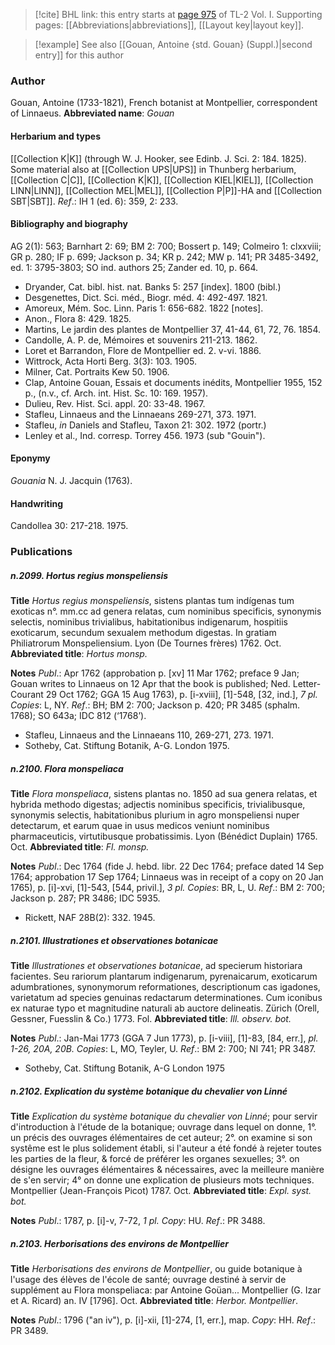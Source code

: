 > [!cite] BHL link: this entry starts at [page 975](https://www.biodiversitylibrary.org/page/33121106) of TL-2 Vol. I.
> Supporting pages: [[Abbreviations|abbreviations]], [[Layout key|layout key]].

> [!example] See also [[Gouan, Antoine {std. Gouan} (Suppl.)|second entry]] for this author

### Author

Gouan, Antoine (1733-1821), French botanist at Montpellier, correspondent of Linnaeus. 
**Abbreviated name**: *Gouan*

#### Herbarium and types

[[Collection K|K]] (through W. J. Hooker, see Edinb. J. Sci. 2: 184. 1825). Some material also at [[Collection UPS|UPS]] in Thunberg herbarium, [[Collection C|C]], [[Collection K|K]], [[Collection KIEL|KIEL]], [[Collection LINN|LINN]], [[Collection MEL|MEL]], [[Collection P|P]]-HA and [[Collection SBT|SBT]].
*Ref*.: IH 1 (ed. 6): 359, 2: 233.

#### Bibliography and biography

AG 2(1): 563; Barnhart 2: 69; BM 2: 700; Bossert p. 149; Colmeiro 1: clxxviii; GR p. 280; IF p. 699; Jackson p. 34; KR p. 242; MW p. 141; PR 3485-3492, ed. 1: 3795-3803; SO ind. authors 25; Zander ed. 10, p. 664.
- Dryander, Cat. bibl. hist. nat. Banks 5: 257 \[index\]. 1800 (bibl.)
- Desgenettes, Dict. Sci. méd., Biogr. méd. 4: 492-497. 1821.
- Amoreux, Mém. Soc. Linn. Paris 1: 656-682. 1822 \[notes\].
- Anon., Flora 8: 429. 1825.
- Martins, Le jardin des plantes de Montpellier 37, 41-44, 61, 72, 76. 1854.
- Candolle, A. P. de, Mémoires et souvenirs 211-213. 1862.
- Loret et Barrandon, Flore de Montpellier ed. 2. v-vi. 1886.
- Wittrock, Acta Horti Berg. 3(3): 103. 1905.
- Milner, Cat. Portraits Kew 50. 1906.
- Clap, Antoine Gouan, Essais et documents inédits, Montpellier 1955, 152 p., (n.v., cf. Arch. int. Hist. Sc. 10: 169. 1957).
- Dulieu, Rev. Hist. Sci. appl. 20: 33-48. 1967.
- Stafleu, Linnaeus and the Linnaeans 269-271, 373. 1971.
- Stafleu, *in* Daniels and Stafleu, Taxon 21: 302. 1972 (portr.)
- Lenley et al., Ind. corresp. Torrey 456. 1973 (sub "Gouin").

#### Eponymy

*Gouania* N. J. Jacquin (1763).

#### Handwriting

Candollea 30: 217-218. 1975.

### Publications

##### n.2099. Hortus regius monspeliensis

**Title**
*Hortus regius monspeliensis*, sistens plantas tum indígenas tum exoticas n°. mm.cc ad genera relatas, cum nominibus specificis, synonymis selectis, nominibus trivialibus, habitationibus indigenarum, hospitiis exoticarum, secundum sexualem methodum digestas. In gratiam Philiatrorum Monspeliensium. Lyon (De Tournes frères) 1762. Oct.
**Abbreviated title**: *Hortus monsp.*

**Notes**
*Publ*.: Apr 1762 (approbation p. \[xv\] 11 Mar 1762; preface 9 Jan; Gouan writes to Linnaeus on 12 Apr that the book is published; Ned. Letter-Courant 29 Oct 1762; GGA 15 Aug 1763), p. \[i-xviii\], \[1\]-548, \[32, ind.\], *7 pl. Copies*: L, NY.
*Ref*.: BH; BM 2: 700; Jackson p. 420; PR 3485 (sphalm. 1768); SO 643a; IDC 812 (‘1768’).
- Stafleu, Linnaeus and the Linnaeans 110, 269-271, 273. 1971.
- Sotheby, Cat. Stiftung Botanik, A-G. London 1975.

##### n.2100. Flora monspeliaca

**Title**
*Flora monspeliaca*, sistens plantas no. 1850 ad sua genera relatas, et hybrida methodo digestas; adjectis nominibus specificis, trivialibusque, synonymis selectis, habitationibus plurium in agro monspeliensi nuper detectarum, et earum quae in usus medicos veniunt nominibus pharmaceuticis, virtutibusque probatissimis. Lyon (Bénédict Duplain) 1765. Oct.
**Abbreviated title**: *Fl. monsp.*

**Notes**
*Publ*.: Dec 1764 (fide J. hebd. libr. 22 Dec 1764; preface dated 14 Sep 1764; approbation 17 Sep 1764; Linnaeus was in receipt of a copy on 20 Jan 1765), p. \[i\]-xvi, \[1\]-543, \[544, privil.\], *3 pl. Copies*: BR, L, U.
*Ref*.: BM 2: 700; Jackson p. 287; PR 3486; IDC 5935.
- Rickett, NAF 28B(2): 332. 1945.

##### n.2101. Illustrationes et observationes botanicae

**Title**
*Illustrationes et observationes botanicae*, ad specierum historiara facientes. Seu rariorum plantarum indigenarum, pyrenaicarum, exoticarum adumbrationes, synonymorum reformationes, descriptionum cas igadones, varietatum ad species genuinas redactarum determinationes. Cum iconibus ex naturae typo et magnitudine naturali ab auctore delineatis. Zürich (Orell, Gessner, Fuesslin & Co.) 1773. Fol.
**Abbreviated title**: *Ill. observ. bot.*

**Notes**
*Publ*.: Jan-Mai 1773 (GGA 7 Jun 1773), p. \[i-viii\], \[1\]-83, \[84, err.\], *pl. 1-26, 20A, 20B.*
*Copies*: L, MO, Teyler, U.
*Ref*.: BM 2: 700; NI 741; PR 3487.
- Sotheby, Cat. Stiftung Botanik, A-G London 1975

##### n.2102. Explication du système botanique du chevalier von Linné

**Title**
*Explication du système botanique du chevalier von Linné*; pour servir d'introduction à l'étude de la botanique; ouvrage dans lequel on donne, 1°. un précis des ouvrages élémentaires de cet auteur; 2°. on examine si son systême est le plus solidement établi, si l'auteur a été fondé à rejeter toutes les parties de la fleur, & forcé de préférer les organes sexuelles; 3°. on désigne les ouvrages élémentaires & nécessaires, avec la meilleure manière de s'en servir; 4° on donne une explication de plusieurs mots techniques. Montpellier (Jean-François Picot) 1787. Oct.
**Abbreviated title**: *Expl. syst. bot.*

**Notes**
*Publ*.: 1787, p. \[i\]-v, 7-72, *1 pl. Copy*: HU.
*Ref*.: PR 3488.

##### n.2103. Herborisations des environs de Montpellier

**Title**
*Herborisations des environs de Montpellier*, ou guide botanique à l'usage des élèves de l'école de santé; ouvrage destiné à servir de supplément au Flora monspeliaca: par Antoine Goüan... Montpellier (G. Izar et A. Ricard) an. IV \[1796\]. Oct.
**Abbreviated title**: *Herbor. Montpellier*.

**Notes**
*Publ*.: 1796 ("an iv"), p. \[i\]-xii, \[1\]-274, \[1, err.\], map. *Copy*: HH.
*Ref*.: PR 3489.

